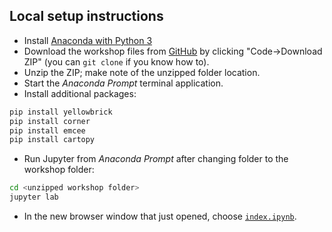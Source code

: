 ## Local setup instructions

- Install [Anaconda with Python 3](http://anaconda.com/download/)
- Download the workshop files from [GitHub](https://github.com/yoavram/DataSciPy) by clicking "Code->Download ZIP" (you can `git clone` if you know how to).
- Unzip the ZIP; make note of the unzipped folder location.
- Start the *Anaconda Prompt* terminal application.
- Install additional packages:
```sh
pip install yellowbrick
pip install corner
pip install emcee
pip install cartopy
```
- Run Jupyter from *Anaconda Prompt* after changing folder to the workshop folder:
```sh
cd <unzipped workshop folder>
jupyter lab
```
- In the new browser window that just opened, choose [`index.ipynb`](index.ipynb).
